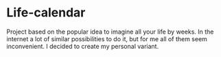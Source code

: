 # Life-calendar
Project based on the popular idea to imagine all your life by weeks. In the internet a lot of similar possibilities to do it, but for me all of them seem inconvenient. I decided to create my personal variant.
